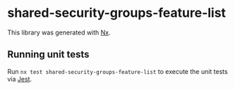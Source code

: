 # shared-security-groups-feature-list

This library was generated with [Nx](https://nx.dev).

## Running unit tests

Run `nx test shared-security-groups-feature-list` to execute the unit tests via [Jest](https://jestjs.io).
